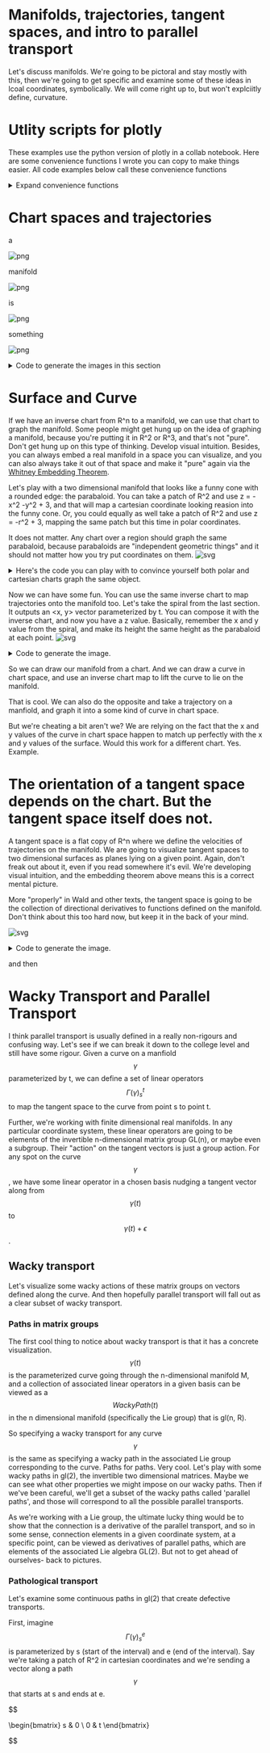 # Manifolds, trajectories, tangent spaces, and intro to parallel transport

Let's discuss manifolds. We're going to be pictoral and stay mostly with this, then we're going to get specific and examine some of these ideas in lcoal coordinates, symbolically. We will come right up to, but won't explciitly define, curvature. 

# Utlity scripts for plotly

These examples use the python version of plotly in a collab notebook. Here are some convenience functions I wrote you can copy to make things easier. All code examples below call these convenience functions 


<details><summary markdown="span">Expand convenience functions</summary>

```python
# utility code for dif geo examples in python/plotly

def prettify(fig):
  fig.update_layout(scene = dict(
                    #bgcolor='rgb(0,0,0,0)',
                    xaxis = dict(
                         visible=False,
                          showticklabels=False,
                          showaxeslabels=False,
                          backgroundcolor="rgba(255, 255, 255,1)",
                          gridcolor="white",
                          showbackground=True,
                          zerolinecolor="white",
                        showgrid=False),
                    yaxis = dict(
                        visible=False,
                        showticklabels=False,
                        backgroundcolor="rgba(255, 255, 255,1)",
                        showgrid=False),
                    zaxis = dict(
                        visible=False,
                        showticklabels=False,
                        backgroundcolor="rgba(255, 255, 255,1)",
                        showgrid=False,
                        ),),
                    width=700,
                    margin=dict(r=10, l=10, b=10, t=10),
                    
                      paper_bgcolor='rgba(255,255,255,1)',
                       plot_bgcolor='rgba(0,0,0,1)',
             
                  )
  fig.update_coloraxes(showscale=False)
  fig.update_layout(showlegend=False)
  return fig
    
def SVGConfig():
  config = {
  'toImageButtonOptions': {
    'format': 'svg', # one of png, svg, jpeg, webp
    'filename': 'custom_image',
    'scale': 1 # Multiply title/legend/axis/canvas sizes by this factor
  }
  }
  return config
```

</details>

# Chart spaces and trajectories

a

![png](../pics/shorter/spiral1.png)
    


manifold
    
![png](../pics/shorter/spiral2.png)
    
is


    
![png](../pics/shorter/spiral3.png)

something

![png](../pics/shorter/spiral4.png)

<details><summary markdown="span">Code to generate the images in this section</summary>
    
```python
import numpy as np
import matplotlib.pyplot as plt

# Prepare arrays x, y, z
t = np.linspace(0, 2, 1000)
r = t
theta = 5*t

#Just R^2
ax = plt.figure().add_subplot()
ax.plot(0, 0)
plt.axis('off')
ax.set_title("Figure 1: The Plane", va='bottom')

#no grid
fig, ax = plt.subplots(subplot_kw={'projection': 'polar'})
ax.plot(theta, r)
ax.set_rmax(2)
ax.set_rticks([0.5, 1, 1.5, 2])  # Less radial ticks
ax.set_rlabel_position(-22.5)  # Move radial labels away from plotted line
ax.grid(False)
plt.axis('off')
ax.set_title("Spiral in R^2", va='bottom')

#grid
fig, ax = plt.subplots(subplot_kw={'projection': 'polar'})
ax.plot(theta, r)
ax.set_rmax(2)
ax.set_rticks([0.5, 1, 1.5, 2])  # Less radial ticks
ax.set_rlabel_position(-22.5)  # Move radial labels away from plotted line
ax.grid(True)
ax.set_title("Spiral in polar coordinates <radius, theta>: <t, 5*t>", va='bottom')

ax = plt.figure().add_subplot()
t = np.linspace(0, 2, 1000)
x= t*np.cos(5*t)
y= t*np.sin(5*t)
#fig, ax = plt.subplots()
ax.plot(x, y)
ax.spines['left'].set_position('zero')
ax.spines['right'].set_color('none')
ax.spines['bottom'].set_position('zero')
ax.spines['top'].set_color('none')

ax.set(xlim=(-3, 3))
ax.set(ylim=(-2, 2))
ax.grid(True)
ax.set_title("Spiral in cartesian coordinates: <t*cos(5t), t*sin(5t)>", va='bottom')

plt.show()
```
    
</details>
    
# Surface and Curve
    
 If we have an inverse chart from R^n to a manifold, we can use that chart to graph the manifold.
 Some people might get hung up on the idea of graphing a manifold, because you're putting it in R^2 or R^3, and that's not "pure". Don't get hung up on this type of thinking. Develop visual intuition. Besides, you can always embed a real manifold in a space you can visualize, and you can also always take it out of that space and make it "pure" again via the [Whitney Embedding Theorem](https://en.wikipedia.org/wiki/Whitney_embedding_theorem). 
    
 Let's play with a two dimensional manifold that looks like a funny cone with a rounded edge: the parabaloid. You can take a patch of R^2 and use z = -x^2 -y^2 + 3, and that will map a cartesian coordinate looking reasion into the funny cone. Or, you could equally as well take a patch of R^2 and use z = -r^2 + 3, mapping the same patch but this time in polar coordinates.
    
It does not matter. Any chart over a region should graph the same parabaloid, because parabaloids are "independent geometric things" and it should not matter how you try put coordinates on them.
 ![svg](../pics/shorter/parabaloid-cart.svg)
    
    
<details><summary markdown="span">Here's the code you can play with to convince yourself both polar and cartesian charts graph the same object.</summary>
    
```python
import sympy as sp
from sympy import sin, cos
x, y, t, r, theta = sp.symbols('x, y, t, r, theta')
# this can be considered an inverse chart from x-y plane to manifold
parabaloid = sp.lambdify((x, y), -x**2 - y**2 + 3)
# Or you can map using the inverse chart from r,theta polar coordinates
# to the manifold
parabaloidFromPolarChart = sp.lambdify((r, theta), -(r**2) + 3 )

import numpy as np
points = np.linspace(-10,10,150)
x, y = np.meshgrid(points,points)

xpolar = np.multiply(x, np.cos(y)) #* np.sin(tGrid)  # x = r*cos(s)*sin(t)
ypolar = np.multiply(x, np.sin(y)) #* np.sin(tGrid)  # y = r*sin(s)*sin(t)


import plotly.graph_objects as go
import plotly.express as px
fig = go.Figure(data=[
  go.Surface(z=parabaloid(x, y), x=x, y=y, showscale=False),
  # Uncomment this to convince yourself a polar chart would have also made the surface.
  #go.Surface(z=parabaloid(xpolar, ypolar), x=xpolar, y=ypolar, showscale=False),
  ],
)

fig = prettify(fig)

fig.show(config = SVGConfig())
```
    
</details>
    
Now we can have some fun. You can use the same inverse chart to map trajectories onto the manifold too. Let's take the spiral from the last section. It outputs an <x, y> vector parameterized by t. You can compose it with the inverse chart, and now you have a z value. Basically, remember the x and y value from the spiral, and make its height the same height as the parabaloid at each point.
![svg](../pics/shorter/spiral_on_parabaloid.svg)
    
 <details><summary markdown="span">Code to generate the image.</summary>
    
```python
import sympy as sp
from sympy import sin, cos
x, y, t = sp.symbols('x, y, t')
# this can be considered an inverse chart from x-y plane to manifold
parabaloid = sp.lambdify((x, y), -x**2 - y**2 + 3)

curve = sp.lambdify((t), [t*cos(5*t), t*sin(5*t)])

import numpy as np
points = np.linspace(-10,10,90)
x, y = np.meshgrid(points,points)
t = np.linspace(0, 10, 200)
a, b = curve(t)

# lift the curve over t=[0-10] to the z height of the parabaloid.
x1, y1, z1 = a, b, parabaloid(a, b)

import plotly.graph_objects as go
import plotly.express as px
fig = go.Figure(data=[
  go.Surface(z=parabaloid(x, y), x=x, y=y, showscale=False),
  go.Scatter3d(x=x1, y=y1, z=z1+1, mode='lines', marker=dict(
        size=12,
        color='rgb(41,241,241)',  # set color to an array/list of desired values
        colorscale='Viridis',   # choose a colorscale
        opacity=0.8
    )),
  ],
)

fig = prettify(fig)

fig.show(config = SVGConfig())
```
    
</details>

So we can draw our manifold from a chart. And we can draw a curve in chart space, and use an inverse chart map to lift the curve to lie on the manifold.

That is cool. We can also do the opposite and take a trajectory on a manfiold, and graph it into a some kind of curve in chart space. 

But we're cheating a bit aren't we? We are relying on the fact that the x and y values of the curve in chart space happen to match up perfectly with the x and y values of the surface. Would this work for a different chart. Yes. Example.
 
# The orientation of a tangent space depends on the chart. But the tangent space itself does not.
    
A tangent space is a flat copy of R^n where we define the velocities of trajectories on the manifold. We are going to visualize tangent spaces to two dimensional surfaces as planes lying on a given point. Again, don't freak out about it, even if you read somewhere it's evil. We're developing visual intuition, and the embedding theorem above means this is a correct mental picture. 
    
More "properly" in Wald and other texts, the tangent space is going to be the collection of directional derivatives to functions defined on the manifold. Don't think about this too hard now, but keep it in the back of your mind.
    
![svg](../pics/shorter/parabaloid_with_tp.svg)
  
 <details><summary markdown="span">Code to generate the image.</summary>
    
```python
import sympy as sp
import math
import numpy as np
from sympy import sin, cos

x, y, t = sp.symbols('x, y, t')

def normalize(vec3d):
  d = math.sqrt(vec3d[0]**2+ vec3d[1]**2+ vec3d[2]**2)
  return [vec3d[0]/d, vec3d[1]/d, vec3d[2]/d]


def normalFromSurface(surface, x, y):
  stepsize = .005
  dxVector = [stepsize, 0, surface(x+stepsize,y) - surface(x,y)]
  dyVector = [0, stepsize, surface(x,y+stepsize) - surface(x,y)]
  # Take the cross product of the difference vectors to get a normal
  cross = np.cross(dxVector, dyVector)
  print("My Cross %v", cross)
  # Normalize length and return
  denominator = math.sqrt(cross[0]*cross[0]+ cross[1]*cross[1]+ cross[2]*cross[2])
  return cross[0]/denominator, cross[1]/denominator, cross[2]/denominator

def arrow(vector, position):
  # t=0 is position. t = 1 is position + vector
  t = sp.symbols('t')
  ar= sp.lambdify((t), [t*vector[0] + position[0], t*vector[1] + position[1], t*vector[2] + position[2]])
  #ar= sp.lambdify((t), [t*vector[0]  , t*vector[1] , t*vector[2]])
  return ar


# this can be considered an inverse chart from x-y plane to manifold
parabaloid = sp.lambdify((x, y), -x**2 - y**2 + 3)
# Tangent plane
px = 1
py = 1
normal = normalFromSurface(parabaloid, px, py)
print("Normal %v", normal)
plane = sp.lambdify((x, y), ((normal[0]*((x-px)) + (normal[1]*(y-py)))/-normal[2]) + parabaloid(px, py))

curve = sp.lambdify((t), [t*cos(5*t), t*sin(5*t)])


points = np.linspace(-2,2,90)
x, y = np.meshgrid(points,points)


#Grid for the tangent plane
pointsx = np.linspace(px-.4,px+.4,90)
pointsy = np.linspace(py-.4,py+.4,90)
tangentx, tangenty = np.meshgrid(pointsx,pointsy)

t = np.linspace(0, 2, 200)
a, b = curve(t)
print(a)
x1, y1, z1 = a, b, parabaloid(a, b)

# Plot an arrow.
tt = np.linspace(0, 1, 100)

stepsize = .005
dx = [stepsize, 0, parabaloid(px+stepsize,py) - parabaloid(px,py)]
dy = [0, stepsize, parabaloid(px,py+stepsize) - parabaloid(px,py)]

normal = normalize(np.cross(normalize(dx), normalize (dy)))
#normal = normalize([-8,0.0001,1])

ar = arrow([normal[0], normal[1], normal[2]], [px,py,parabaloid(px, py)])
x2, y2, z2 = ar(tt)
print (x1)

conex, coney, conez = ar(1)[0], ar(1)[1], ar(1)[2]

viewscene = [-5, 5]

import plotly.graph_objects as go

fig = go.Figure(data=[
  go.Surface(z=parabaloid(x, y), x=x, y=y, showscale=False, ),
  go.Scatter3d(x=viewscene, y=viewscene, z=viewscene, opacity=0, ), #just to fix scene scale
  # Helix
  go.Scatter3d(x=x1, y=y1, z=z1+.01, mode='lines'),
  # Tangent Plane
  go.Surface(z = plane(tangentx, tangenty), x=tangentx, y=tangenty,showscale=False),
  # Normal vector
  go.Scatter3d(x=x2, y=y2, z=z2, mode='lines',     marker=dict(
        color='rgb(255, 0, 0)',
        size=8,
        symbol='circle',
        opacity=0.9
    )),
  # Cone on top
  go.Cone(x=[conex], y=[coney], z=[conez], u=[normal[0]/2], v=[normal[1]/2], w=[normal[2]/2],colorscale='Reds', showscale=False)
  ],)
  #])

fig = prettify(fig)
fig.show(config = SVGConfig())
```
    
</details>
  
  and then
  
# Wacky Transport and Parallel Transport
  
I think parallel transport is usually defined in a really non-rigours and confusing way. Let's see if we can break it down to the college level and still have some rigour.
Given a curve on a manfiold $$ \gamma $$ parameterized by t, we can define a set of linear operators $$ \Gamma(\gamma)_{s}^{t} $$ to map the tangent space to the curve from point s to point t.
  
Further, we're working with finite dimensional real manifolds. In any particular coordinate system, these linear operators are going to be elements of the invertible n-dimensional matrix group GL(n), or maybe even a subgroup. Their "action" on the tangent vectors is just a group action. For any spot on the curve $$ \gamma $$, we have some linear operator in a chosen basis nudging a tangent vector along from $$ \gamma(t)$$ to $$ \gamma(t) + \epsilon $$.
  
## Wacky transport
  
Let's visualize some wacky actions of these matrix groups on vectors defined along the curve. And then hopefully parallel transport will fall out as a clear subset of wacky transport. 

### Paths in matrix groups
  
The first cool thing to notice about wacky transport is that it has a concrete visualization. $$ \gamma(t) $$ is the parameterized curve going through the n-dimensional manifold M, and a collection of associated linear operators in a given basis can be viewed as a $$ WackyPath(t) $$ in the n dimensional manifold (specifically the Lie group) that is gl(n, R). 
  
So specifying a wacky transport for any curve $$ \gamma $$ is the same as specifying a wacky path in the associated Lie group corresponding to the curve. Paths for paths. Very cool.
Let's play with some wacky paths in gl(2), the invertible two dimensional matrices. Maybe we can see what other properties we might impose on our wacky paths. Then if we've been careful, we'll get a subset of the wacky paths called 'parallel paths', and those will correspond to all the possible parallel transports. 
  
As we're working with a Lie group, the ultimate lucky thing would be to show that the connection is a derivative of the parallel transport, and so in some sense, connection elements in a given coordinate system, at a specific point, can be viewed as derivatives of parallel paths, which are elements of the associated Lie algebra GL(2). But not to get ahead of ourselves- back to pictures.
  
### Pathological transport
  
Let's examine some continuous paths in gl(2) that create defective transports.
 
First, imagine $$ \Gamma(\gamma)_{s}^{e} $$ is parameterized by s (start of the interval) and e (end of the interval). Say we're taking a patch of R^2 in cartesian coordinates and we're sending a vector along a path $$ \gamma $$ that starts at s and ends at e. 
  
$$
  
\begin{bmatrix}
           s & 0
           \\
           0 & t
\end{bmatrix}
  
$$
